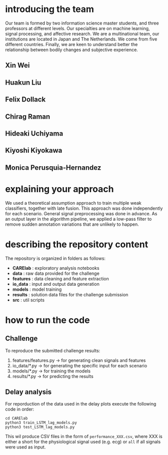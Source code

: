 # introducing the team

Our team is formed by two information science master students, and three professors at different levels. Our specialties are on machine learning, signal processing, and affective research. We are a multinational team, our institutions are located in Japan and The Netherlands. We come from five different countries. Finally, we are keen to understand better the relationship between bodily changes and subjective experience.

## Xin Wei

## Huakun Liu

## Felix Dollack

## Chirag Raman

## Hideaki Uchiyama

## Kiyoshi Kiyokawa

## Monica Perusquia-Hernandez


# explaining your approach

We used a theoretical assumption approach to train multiple weak classifiers, together with late fusion. This approach was done independently for each scenario. General signal preprocessing was done in advance. As an output layer in the algorithm pipeline, we applied a low-pass filter to remove sudden annotation variations that are unlikely to happen.

# describing the repository content
The repository is organized in folders as follows:
- **CARElab** : exploratory analysis notebooks
- **data** : raw data provided for the challenge
- **features** : data cleaning and feature extraction
- **io_data** : input and output data generation
- **models** : model training
- **results** : solution data files for the challenge submission
- **src** : util scripts

# how to run the code

## Challenge
To reproduce the submitted challenge results:
1. features/features.py -> for generating clean signals and features
3. io_data/*.py -> for generating the specific input for each scenario
4. models/*.py -> for training the models
5. results/*.py -> for predicting the results

## Delay analysis
For reporduction of the data used in the delay plots execute the following code in order:
```
cd CARElab
python3 train_LSTM_lag_models.py
python3 test_LSTM_lag_models.py
```
This wil produce CSV files in the form of `performance_XXX.csv`, where XXX is either a short for the physiological signal used (e.g. ecg) or `all` if all signals were used as input.
